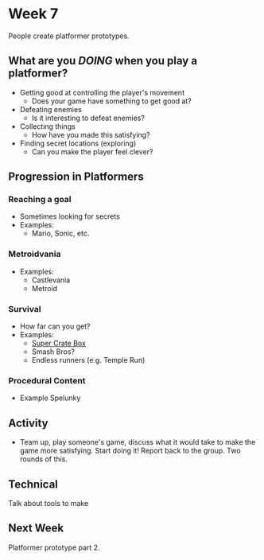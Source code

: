 # Week 7 

People create platformer prototypes.

## What are you *DOING* when you play a platformer?

- Getting good at controlling the player's movement
    - Does your game have something to get good at?
- Defeating enemies
    - Is it interesting to defeat enemies?
- Collecting things
    - How have you made this satisfying?
- Finding secret locations (exploring)
    - Can you make the player feel clever?

## Progression in Platformers

### Reaching a goal
- Sometimes looking for secrets
- Examples:
    - Mario, Sonic, etc.

### Metroidvania
- Examples:
    - Castlevania
    - Metroid

### Survival
- How far can you get?
- Examples:
    - [Super Crate Box](https://www.youtube.com/watch?v=nnqYRM8yl-g)
    - Smash Bros?
    - Endless runners (e.g. Temple Run)

### Procedural Content
- Example Spelunky

## Activity

- Team up, play someone's game, discuss what it would take to make the game more satisfying. Start doing it! Report back to the group. Two rounds of this.

## Technical

Talk about tools to make 

## Next Week

Platformer prototype part 2.